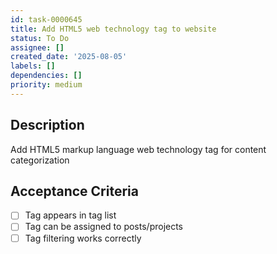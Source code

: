 ```yaml
---
id: task-0000645
title: Add HTML5 web technology tag to website
status: To Do
assignee: []
created_date: '2025-08-05'
labels: []
dependencies: []
priority: medium
---
```


## Description

Add HTML5 markup language web technology tag for content categorization

## Acceptance Criteria

- [ ] Tag appears in tag list
- [ ] Tag can be assigned to posts/projects
- [ ] Tag filtering works correctly
